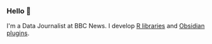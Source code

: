 ### Hello 👋

I'm a Data Journalist at BBC News. I develop [R libraries](https://github.com/nicucalcea?tab=repositories&q=&type=&language=r&sort=stargazers) and [Obsidian plugins](https://github.com/nicucalcea?tab=repositories&q=obsidian&type=&language=&sort=stargazers).
